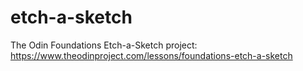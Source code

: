 # etch-a-sketch

The Odin Foundations Etch-a-Sketch project:
https://www.theodinproject.com/lessons/foundations-etch-a-sketch
